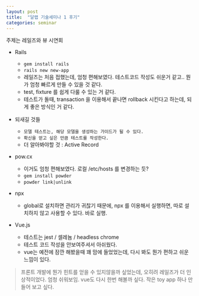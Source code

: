 ```yaml
---
layout: post
title:  "달랩 기술세미나 1 후기"
categories: seminar
---
```


주제는 레일즈와 뷰 시연회

* Rails
  - `gem install rails`
  - `rails new new-app`
  -  레일즈는 처음 접했는데, 엄청 편해보였다. 테스트코드 작성도 쉬운거 같고.. 뭔가 엄청 빠르게 만들 수 있을 것 같다.  
  - test, fixture 를 쉽게 다룰 수 있는 거 같다.   
  - 테스트가 돌때, transaction 을 이용해서 끝나면 rollback 시킨다고 하는데, 되게 좋은 방식인 거 같다.

* 되새길 것들
  - `모델 테스트는, 해당 모델을 생성하는 가이드가 될 수 있다. `
  - `확신을 얻고 싶은 만큼 테스트를 작성한다.`
  - 더 알아봐야할 것 : Active Record

* pow.cx
  - 이거도 엄청 편해보였다. 로컬 /etc/hosts 를 변경하는 듯?
  - `gem install powder`
  - `powder link|unlink`

* npx
  - global로 설치하면 관리가 귀찮기 때문에, npx 를 이용해서 실행하면, 따로 설치하지 않고 사용할 수 있다. 바로 실행.

* Vue.js
  - 테스트는 jest / 셀레늄 / headless chrome
  - 테스트 코드 작성을 안보여주셔서 아쉬웠다.
  - vue는 예전에 잠깐 해봤을때 꽤 맘에 들었었는데, 다시 봐도 뭔가 편하고 쉬운 느낌이 있다.

> 프론트 개발에 뭔가 힌트를 얻을 수 있지않을까 싶었는데, 오히려 레일즈가 더 인상적이었다. 엄청 쉬워보임. vue도 다시 한번 해볼까 싶다. 작은 toy app 하나 만들어 보고 싶다.